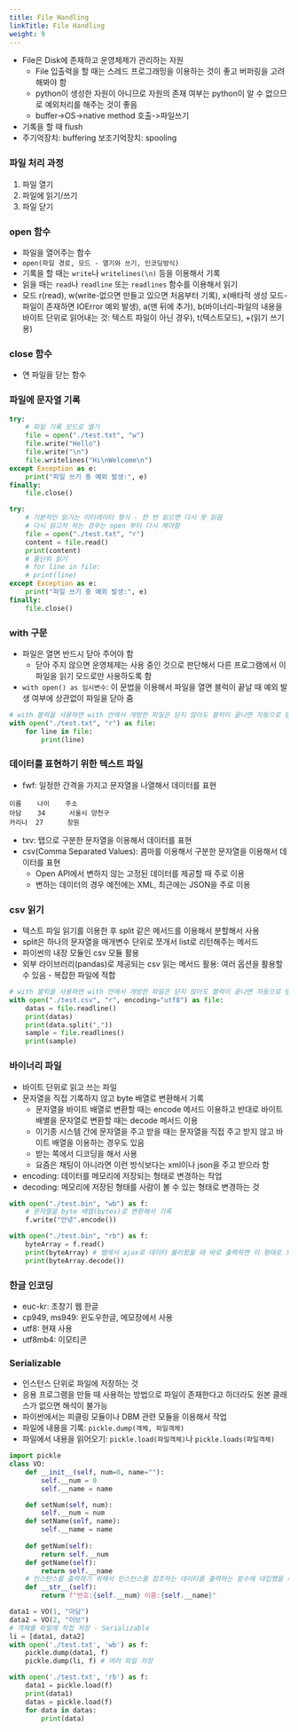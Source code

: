 ```yaml
---
title: File Handling
linkTitle: File Handling
weight: 9
---
```


- File은 Disk에 존재하고 운영체제가 관리하는 자원
  - File 입출력을 할 때는 스레드 프로그래밍을 이용하는 것이 좋고 버퍼링을 고려해봐야 함
  - python이 생성한 자원이 아니므로 자원의 존재 여부는 python이 알 수 없으므로 예외처리를 해주는 것이 좋음
  - buffer->OS->native method 호출->파일쓰기
- 기록을 할 때 flush
- 주기억장치: buffering 보조기억장치: spooling

### 파일 처리 과정
1. 파일 열기
2. 파일에 읽기/쓰기
3. 파일 닫기

### open 함수
- 파일을 열어주는 함수
- `open(파일 경로, 모드 - 열기와 쓰기, 인코딩방식)`
- 기록을 할 때는 `write`나 `writelines(\n)` 등을 이용해서 기록
- 읽을 때는 `read`나 `readline` 또는 `readlines` 함수를 이용해서 읽기
- 모드 r(read), w(write-없으면 만들고 있으면 처음부터 기록), x(배타적 생성 모드-파일이 존재하면 IOError 예외 발생), a(맨 뒤에 추가), b(바이너리-파일의 내용을 바이트 단위로 읽어내는 것: 텍스트 파일이 아닌 경우), t(텍스트모드), +(읽기 쓰기용)

### close 함수
- 연 파일을 닫는 함수

### 파일에 문자열 기록
```python
try:
    # 파일 기록 모드로 열기
    file = open("./test.txt", "w")
    file.write("Hello")
    file.write("\n")
    file.writelines("Hi\nWelcome\n")
except Exception as e:
    print("파일 쓰기 중 예외 발생:", e)
finally:
    file.close()
```
```python
try:
    # 기본적인 읽기는 이터레이터 형식 - 한 번 읽으면 다시 못 읽음
    # 다시 읽고자 하는 경우는 open 부터 다시 해야함
    file = open("./test.txt", "r")
    content = file.read()
    print(content)
    # 줄단위 읽기
    # for line in file:
    # print(line)
except Exception as e:
    print("파일 쓰기 중 예외 발생:", e)
finally:
    file.close()
```
### with 구문
- 파일은 열면 반드시 닫아 주어야 함
  - 닫아 주지 않으면 운영체제는 사용 중인 것으로 판단해서 다른 프로그램에서 이 파일을 읽기 모드로만 사용하도록 함
- `with open() as 임시변수`: 이 문법을 이용해서 파일을 열면 블럭이 끝날 때 예외 발생 여부에 상관없이 파일을 닫아 줌
```python
# with 블럭을 사용하면 with 안에서 개방한 파일은 닫지 않아도 블럭이 끝나면 자동으로 닫아줌
with open("./test.txt", "r") as file:
    for line in file:
        print(line)
```
### 데이터를 표현하기 위한 텍스트 파일
- fwf: 일정한 간격을 가지고 문자열을 나열해서 데이터를 표현
```
이름    나이    주소
아담    34      서울시 양천구
카리나  27      창원
```
- txv: 탭으로 구분한 문자열을 이용해서 데이터를 표현
- csv(Comma Separated Values): 콤마를 이용해서 구분한 문자열을 이용해서 데이터를 표현
  - Open API에서 변하지 않는 고정된 데이터를 제공할 때 주로 이용
  - 변하는 데이터의 경우 예전에는 XML, 최근에는 JSON을 주로 이용

### csv 읽기
- 텍스트 파일 읽기를 이용한 후 split 같은 메서드를 이용해서 분할해서 사용
- split은 하나의 문자열을 매개변수 단위로 쪼개서 list로 리턴해주는 메서드
- 파이썬의 내장 모듈인 csv 모듈 활용
- 외부 라이브러리(pandas)로 제공되는 csv 읽는 메서드 활용: 여러 옵션을 활용할 수 있음 - 복잡한 파일에 적합
```python
# with 블럭을 사용하면 with 안에서 개방한 파일은 닫지 않아도 블럭이 끝나면 자동으로 닫아줌
with open("./test.csv", "r", encoding="utf8") as file:
    datas = file.readline()
    print(datas)
    print(data.split(","))
    sample = file.readlines()
    print(sample)
```
### 바이너리 파일
- 바이트 단위로 읽고 쓰는 파일
- 문자열을 직접 기록하지 않고 byte 배열로 변환해서 기록
  - 문자열을 바이트 배열로 변환할 때는 encode 메서드 이용하고 반대로 바이트 배별을 문자열로 변환할 때는 decode 메서드 이용
  - 이기종 시스템 간에 문자열을 주고 받을 때는 문자열을 직접 주고 받지 않고 바이트 배열을 이용하는 경우도 있음
  - 받는 쪽에서 디코딩을 해서 사용
  - 요즘은 채팅이 아니라면 이런 방식보다는 xml이나 json을 주고 받으라 함
- encoding: 데이터를 메모리에 저장되는 형태로 변경하는 작업
- decoding: 메모리에 저장된 형태를 사람이 볼 수 있는 형태로 변경하는 것
```python
with open("./test.bin", "wb") as f:
    # 문자열을 byte 배열(bytes)로 변환해서 기록
    f.write("안녕".encode())

with open("./test.bin", "rb") as f:
    byteArray = f.read()
    print(byteArray) # 웹에서 ajax로 데이터 불러왔을 때 바로 출력하면 이 형태로 보임
    print(byteArray.decode())
```

### 한글 인코딩
- euc-kr: 초창기 웹 한글
- cp949, ms949: 윈도우한글, 메모장에서 사용
- utf8: 현재 사용
- utf8mb4: 이모티콘

### Serializable
- 인스턴스 단위로 파일에 저장하는 것
- 응용 프로그램을 만들 때 사용하는 방법으로 파일이 존재한다고 하더라도 원본 클래스가 없으면 해석이 불가능
- 파이썬에서는 피클링 모듈이나 DBM 관련 모듈을 이용해서 작업
- 파일에 내용을 기록: `pickle.dump(객체, 파일객체)`
- 파일에서 내용을 읽어오기: `pickle.load(파일객체)`나 `pickle.loads(파일객체)`
```python
import pickle
class VO:
    def __init__(self, num=0, name=""):
        self.__num = 0
        self.__name = name

    def setNum(self, num):
        self.__num = num
    def setName(self, name):
        self.__name = name
    
    def getNum(self):
        return self.__num
    def getName(self):
        return self.__name
    # 인스턴스를 출력하기 위해서 인스턴스를 참조하는 데이터를 출력하는 함수에 대입했을 때 호출되는 메서드
    def __str__(self):
        return f"번호:{self.__num} 이름:{self.__name}"

data1 = VO(1, "아담")
data2 = VO(2, "이브")
# 객체를 파일에 직접 저장 - Serializable
li = [data1, data2]
with open('./test.txt', 'wb') as f:
    pickle.dump(data1, f)
    pickle.dump(li, f) # 여러 파일 저장

with open('./test.txt', 'rb') as f:
    data1 = pickle.load(f)
    print(data1)
    datas = pickle.load(f)
    for data in datas:
        print(data)
```